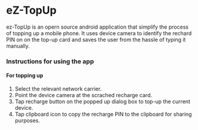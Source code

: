 # eZ-TopUp

ez-TopUp is an opern source android application that simplify the process of topping up a mobile phone. It uses device camera to identify the rechard PIN on on the top-up card and saves the user from the hassle of typing it manually.

### Instructions for using the app

#### For topping up

1. Select the relevant network carrier.
2. Point the device camera at the scrached recharge card.
3. Tap recharge button on the popped up dialog box to top-up the current device.
4. Tap clipboard icon to copy the recharge PIN to the clipboard for sharing purposes. 
